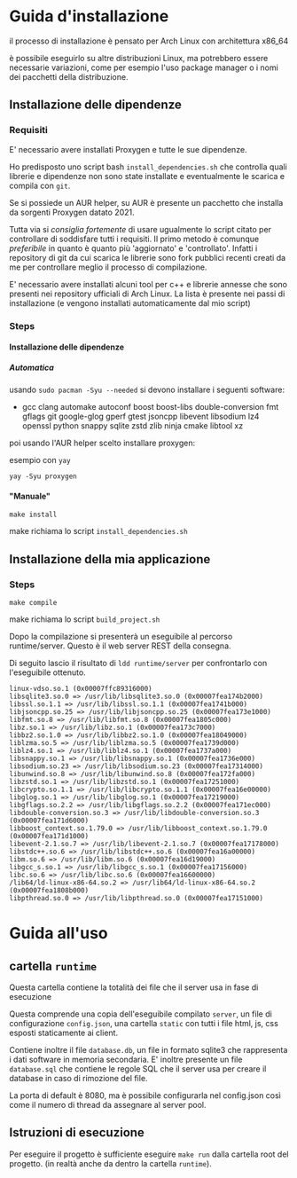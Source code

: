 # Guida d'installazione

il processo di installazione è pensato per Arch Linux con architettura x86_64

è possibile eseguirlo su altre distribuzioni Linux, ma potrebbero essere necessarie variazioni, come per esempio l'uso package manager o i nomi dei pacchetti della distribuzione.

## Installazione delle dipendenze

### Requisiti

E' necessario avere installati Proxygen e tutte le sue dipendenze.

Ho predisposto uno script bash `install_dependencies.sh` che controlla quali librerie e dipendenze non sono state installate e eventualmente le scarica e compila con `git`.

Se si possiede un AUR helper, su AUR è presente un pacchetto che installa da sorgenti Proxygen datato 2021.

Tutta via si *consiglia fortemente* di usare ugualmente lo script citato per controllare di soddisfare tutti i requisiti.
Il primo metodo è comunque *preferibile* in quanto è quanto più 'aggiornato' e 'controllato'.
Infatti i repository di git da cui scarica le librerie sono fork pubblici recenti creati da me per controllare meglio il processo di compilazione.

E' necessario avere installati alcuni tool per c++ e librerie annesse che sono presenti nei repository ufficiali di Arch Linux. La lista è presente nei passi di installazione (e vengono installati automaticamente dal mio script)

### Steps

#### Installazione delle dipendenze

##### Automatica

usando `sudo pacman -Syu --needed` si devono installare i seguenti software:

 - gcc clang automake autoconf boost boost-libs double-conversion fmt gflags git google-glog gperf gtest jsoncpp libevent libsodium lz4 openssl python snappy sqlite zstd zlib ninja cmake libtool xz

poi usando l'AUR helper scelto installare proxygen:

esempio con `yay`
```
yay -Syu proxygen
```

#### "Manuale"

```
make install
```

make richiama lo script `install_dependencies.sh`

## Installazione della mia applicazione

### Steps

```
make compile
```

make richiama lo script `build_project.sh`

Dopo la compilazione si presenterà un eseguibile al percorso runtime/server. Questo è il web server REST della consegna.

Di seguito lascio il risultato di `ldd runtime/server` per confrontarlo con l'eseguibile ottenuto.
```
linux-vdso.so.1 (0x00007ffc89316000)
libsqlite3.so.0 => /usr/lib/libsqlite3.so.0 (0x00007fea174b2000)
libssl.so.1.1 => /usr/lib/libssl.so.1.1 (0x00007fea1741b000)
libjsoncpp.so.25 => /usr/lib/libjsoncpp.so.25 (0x00007fea173e1000)
libfmt.so.8 => /usr/lib/libfmt.so.8 (0x00007fea1805c000)
libz.so.1 => /usr/lib/libz.so.1 (0x00007fea173c7000)
libbz2.so.1.0 => /usr/lib/libbz2.so.1.0 (0x00007fea18049000)
liblzma.so.5 => /usr/lib/liblzma.so.5 (0x00007fea1739d000)
liblz4.so.1 => /usr/lib/liblz4.so.1 (0x00007fea1737a000)
libsnappy.so.1 => /usr/lib/libsnappy.so.1 (0x00007fea1736e000)
libsodium.so.23 => /usr/lib/libsodium.so.23 (0x00007fea17314000)
libunwind.so.8 => /usr/lib/libunwind.so.8 (0x00007fea172fa000)
libzstd.so.1 => /usr/lib/libzstd.so.1 (0x00007fea17251000)
libcrypto.so.1.1 => /usr/lib/libcrypto.so.1.1 (0x00007fea16e00000)
libglog.so.1 => /usr/lib/libglog.so.1 (0x00007fea17219000)
libgflags.so.2.2 => /usr/lib/libgflags.so.2.2 (0x00007fea171ec000)
libdouble-conversion.so.3 => /usr/lib/libdouble-conversion.so.3 (0x00007fea171d6000)
libboost_context.so.1.79.0 => /usr/lib/libboost_context.so.1.79.0 (0x00007fea171d1000)
libevent-2.1.so.7 => /usr/lib/libevent-2.1.so.7 (0x00007fea17178000)
libstdc++.so.6 => /usr/lib/libstdc++.so.6 (0x00007fea16a00000)
libm.so.6 => /usr/lib/libm.so.6 (0x00007fea16d19000)
libgcc_s.so.1 => /usr/lib/libgcc_s.so.1 (0x00007fea17156000)
libc.so.6 => /usr/lib/libc.so.6 (0x00007fea16600000)
/lib64/ld-linux-x86-64.so.2 => /usr/lib64/ld-linux-x86-64.so.2 (0x00007fea1808b000)
libpthread.so.0 => /usr/lib/libpthread.so.0 (0x00007fea17151000)
```

# Guida all'uso

## cartella `runtime`

Questa cartella contiene la totalità dei file che il server usa in fase di esecuzione

Questa comprende una copia dell'eseguibile compilato `server`, un file di configurazione `config.json`, una cartella `static` con tutti i file html, js, css esposti staticamente ai client.

Contiene inoltre il file `database.db`, un file in formato sqlite3 che rappresenta i dati software in memoria secondaria.
E' inoltre presente un file `database.sql` che contiene le regole SQL che il server usa per creare il database in caso di rimozione del file.

La porta di default è 8080, ma è possibile configurarla nel config.json così come il numero di thread da assegnare al server pool.

## Istruzioni di esecuzione

Per eseguire il progetto è sufficiente eseguire `make run` dalla cartella root del progetto. (in realtà anche da dentro la cartella `runtime`).
